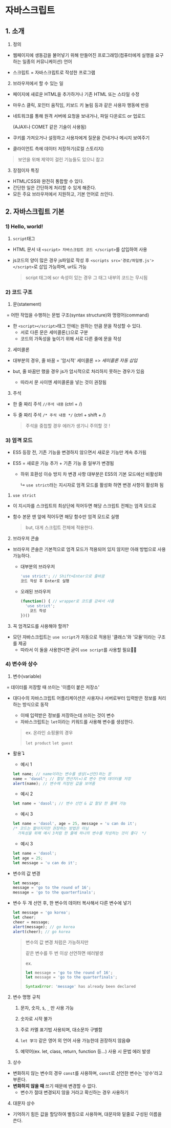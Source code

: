 # 자바스크립트

## 1. 소개

1. 정의

+ 웹페이지에 생동감을 불어넣기 위해 만들어진 프로그래밍(컴퓨터에게 실행을 요구하는 일종의 커뮤니케이션) 언어 

+ 스크립트 = 자바스크립트로 작성한 프로그램

  

2. 브라우저에서 할 수 있는 일 

+ 페이지에 새로운 HTML을 추가하거나 기존 HTML 또는 스타일 수정

+ 마우스 클릭, 포인터 움직임, 키보드 키 눌림 등과 같은 사용자 행동에 반응

+ 네트워크를 통해 원격 서버에 요청을 보내거나, 파일 다운로드 or 업로드

  (AJAX나 COMET 같은 기술이 사용됨)

+ 쿠키를 가져오거나 설정하고 사용자에게 질문을 건네거나 메시지 보여주기

+ 클라이언트 측에 데이터 저장하기(로컬 스토리지)

> 보안을 위해 제약이 걸린 기능들도 있으니 참고



3. 장점이자 특징 

+ HTML/CSS와 완전히 통합할 수 있다.
+ 간단한 일은 간단하게 처리할 수 있게 해준다.
+ 모든 주요 브라우저에서 지원하고, 기본 언어로 쓰인다.



## 2. 자바스크립트 기본

### 1) Hello, world!

1. `script`태그

+ HTML 문서 내 `<script> 자바스크립트 코드 </script>`를 삽입하여 사용

+ js코드의 양이 많은 경우 js파일로 작성 후 `<scripts src='경로/파일명.js'></script>`로 삽입 가능하며, url도 가능

  > script 태그에 scr 속성이 있는 경우 그 태그 내부의 코드는 무시됨



### 2) 코드 구조

1. 문(statement)

​	= 어떤 작업을 수행하는 문법 구조(syntax structure)와 명령어(command)

+ 한 `<script></script>`태그 안에는 원하는 만큼 문을 작성할 수 있다.
  + 서로 다른 문은 세미콜론(;)으로 구분
  + 코드의 가독성을 높이기 위해 서로 다른 줄에 문을 작성



2. 세미콜론

+ 대부분의 경우, 줄 바꿈 = '암시적' 세미콜론 => *세미콜론 자동 삽입*

+ but, 줄 바꿈만 했을 경우 js가 암시적으로 처리하지 못하는 경우가 있음
  + 따라서 문 사이엔 세미콜론을 넣는 것이 권장됨



3. 주석

+ 한 줄 짜리 주석 `//주석 내용` (ctrl + /)

+ 두 줄 짜리 주석 `/* 주석 내용 */` (ctrl + shift + /)

  > 주석을 중첩할 경우 에러가 생기니 주의할 것 !



### 3) 엄격 모드

+ ES5 등장 전, 기존 기능을 변경하지 않으면서 새로운 기능만 계속 추가됨

+ ES5 = 새로운 기능 추가 + 기존 기능 중 일부가 변경됨 

  + 하위 호환성 이슈 방지 차 변경 사항 대부분은 ES5의 기본 모드에선 비활성화

    ↳ `use strict`라는 지시자로 엄격 모드를 활성화 하면 변경 사항이 활성화 됨

    

1. `use strict`

+ 이 지시자를 스크립트의 최상단에 적어두면 해당 스크립트 전체는 엄격 모드로

+ 함수 본문 맨 앞에 적어두면 해당 함수만 엄격 모드로 실행

  > but, 대게 스크립트 전체에 적용한다. 

  

2. 브라우저 콘솔 

+ 브라우저 콘솔은 기본적으로 엄격 모드가 적용되어 있지 않지만 아래 방법으로 사용 가능하다.

  + 대부분의 브라우저

    ```javascript
    'use strict'; // Shift+Enter으로 줄바꿈
    코드 작성 후 Enter로 실행
    ```

  + 오래된 브라우저

    ```javascript
    (function() { // wrapper로 코드를 감싸서 사용
      'use strict';
    	코드 작성
    })()
    ```



3. 꼭 엄격모드를 사용해야 할까?

+ 모던 자바스크립트는 `use script`가 자동으로 적용된 '클래스'와 '모듈'이라는 구조를 제공
  + 따라서 이 둘을 사용한다면 굳이 `use script`를 사용할 필요🙅‍♂️



### 4) 변수와 상수

1. 변수(variable)

​	= 데이터를 저장할 때 쓰이는 '이름이 붙은 저장소'

+ 대다수의 자바스크립트 어플리케이션은 사용자나 서버로부터 입력받은 정보를 처리하는 방식으로 동작 

  + 이때 입력받은 정보를 저장하는데 쓰이는 것이 변수
  + 자바스크립트는 `let`이라는 키워드를 사용해 변수를 생성한다.

  > ex. 온라인 쇼핑몰의 경우
  >
  > `let product` `let guest`

+ 활용↴

  + 예시 1
  ```javascript
  let name; // name이라는 변수를 생성(=선언)하는 문
  name = 'dasol'; // 할당 연산자(=)로 변수 안에 데이터를 저장
  alert(name); // 변수에 저장된 값을 보여줌
  ```

  + 예시 2

  ```javascript
  let name = 'dasol'; // 변수 선언 & 값 할당 한 줄에 가능
  ```

  + 예시 3

  ```javascript
  let name = 'dasol', age = 25, message = 'u can do it';
  /* 코드는 짧아지지만 권장하는 방법은 아님
  	가독성을 위해 예시 3처럼 한 줄에 하나의 변수를 작성하는 것이 좋다	*/
  ```

  + 예시 3

  ```javascript
  let name = 'dasol';
  let age = 25;
  let message = 'u can do it';
  ```

+ 변수의 값 변경

  ```javascript
  let message;
  message = 'go to the round of 16';
  message = 'go to the quarterfinals';
  ```

+ 변수 두 개 선언 후, 한 변수의 데이터 복사해서 다른 변수에 넣기

  ```javascript
  let message = 'go korea';
  let cheer;
  cheer = message;
  alert(message); // go korea
  alert(cheer); // go korea
  ``` 

  > 변수의 값 변경 처럼은 가능하지만
  >
  > 같은 변수를 두 번 이상 선언하면 에러발생
  >
  > ex. 
  >
  > ```javascript
  > let message = 'go to the round of 16';
  > let message = 'go to the quarterfinals';
  > 
  > SyntaxError: 'message' has already been declared
  > ```



2. 변수 명명 규칙

   1. 문자, 숫자, `$`, `_` 만 사용 가능
   2. 숫자로 시작 불가
   3. 주로 카멜 표기법 사용되며, 대소문자 구별함

   4. `let 学习` 같은 영어 외 언어 사용 가능한데 권장하지 않음😅
   5. 예약어(ex. let, class, return, function 등...) 사용 시 문법 에러 발생



3. 상수

+ 변화하지 않는 변수의 경우 `const`를 사용하며, `const`로 선언한 변수는 '상수'라고 부른다.
+ **변화하지 않을 때** 쓰기 때문에 변경할 수 없다.
  + 변수가 절대 변경되지 않을 거라고 확신하는 경우 사용하기



4. 대문자 상수

+ 기억하기 힘든 값을 할당하여 별칭으로 사용하며, 대문자와 밑줄로 구성된 이름을 쓴다.

